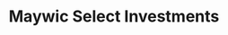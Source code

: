 ---
layout: firm_page
title: "Maywic Select Investments"
id: "maywic.com"
permalink: "/maywicselectinvestmentsmaywic.com/"
website: "https://maywic.com"
offices: "Cincinnati (United States)"
investment_stages: "Seed, Series A, Series B"
portfolio_companies: "Peloton, Goldie Blox, Apploi, Farmer's Fridge, The Infatuation, Onehope, Roots, Aloha, Clutter, Freshly, Joy, OurCrowd, Lovesac, Packlane, Jaanuu, Thinoptics, Twill, Compass Systems, Prognos Health, Brilli, Natural Commerce, Diggs, Eight Sleep, American Giant, The New Stand, Museum of Ice Cream, Hungry Harvest, The Sill, LovePop, Lola, Cleancult, Waitwhat, JKBX, Branch, Hawthorne, Kernel, Happiest Baby, Lalo, Ollie, LINELEAP, INSOMNIA, NAADAM, Camp"
portfolio_link: "https://maywic.com/portfolio/"
investment_markets: "Consumer Products, Retail, Health and Wellness"
founded_year: "2017"
description: "Maywic Select Investments partners with early and growth-stage companies in consumer products and retail focused on healthy lifestyles and well-being. They support their portfolio companies throughout their journey, leveraging their experience in building lasting businesses and a network of industry leaders."
linkedin: "https://www.linkedin.com/company/maywic-select-investments"
twitter: ""
instagram: ""
team_page: "https://maywic.com/about/"
investor_type: "Venture Capital"
crunchbase: "https://www.crunchbase.com/organization/maywic-select-invsestments"
pitchbook: "https://pitchbook.com/profiles/investor/112962-07"

# SEO Optimization
meta_title: "Maywic Select Investments - VC Firm - projectstartups.com"
meta_description: "Maywic Select Investments, Maywic Select Investments partners with early and growth-stage companies in consumer products and retail focused on healthy lifestyles and well-being...."
meta_keywords: "Maywic Select Investments, Consumer Products, Retail, Health and Wellness, VC firm, venture capital, startup investor, projectstartups.com"
canonical_url: "https://vc.projectstartups.com/maywicselectinvestmentsmaywic.com/"
---